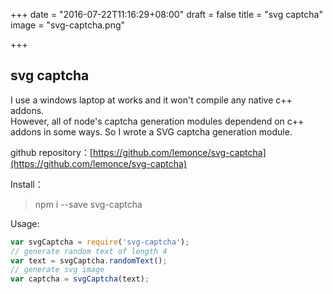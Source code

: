+++
date = "2016-07-22T11:16:29+08:00"
draft = false
title = "svg captcha"
image = "svg-captcha.png"

+++

## svg captcha
I use a windows laptop at works and it won't compile any native c++ addons.  
However, all of node's captcha generation modules dependend on c++ addons in some ways.
So I wrote a SVG captcha generation module.

github repository：[https://github.com/lemonce/svg-captcha](https://github.com/lemonce/svg-captcha)

Install：  

> npm i --save svg-captcha

Usage:
```Javascript
var svgCaptcha = require('svg-captcha');
// generate random text of length 4
var text = svgCaptcha.randomText();
// generate svg image
var captcha = svgCaptcha(text);
```
